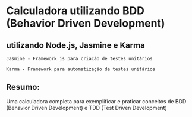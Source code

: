 
# Calculadora utilizando BDD (Behavior Driven Development) 

## utilizando Node.js, Jasmine e Karma


	Jasmine - Framework js para criação de testes unitários

	Karma - Framework para automatização de testes unitários


## Resumo:

  Uma calculadora completa para exemplificar e praticar conceitos de BDD (Behavior Driven Development) e TDD (Test Driven Development)
